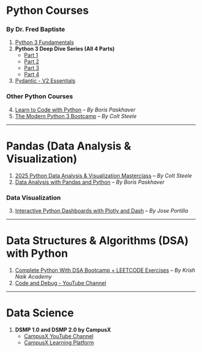 # Python Courses  
### By Dr. Fred Baptiste  
1. [Python 3 Fundamentals](https://www.udemy.com/course/python3-fundamentals)  
2. **Python 3 Deep Dive Series (All 4 Parts)**  
   - [Part 1](https://www.udemy.com/course/python-3-deep-dive-part-1)  
   - [Part 2](https://www.udemy.com/course/python-3-deep-dive-part-2)  
   - [Part 3](https://www.udemy.com/course/python-3-deep-dive-part-3)  
   - [Part 4](https://www.udemy.com/course/python-3-deep-dive-part-4)  
3. [Pydantic - V2 Essentials](https://www.udemy.com/course/pydantic/)  

### Other Python Courses  
4. [Learn to Code with Python](https://www.udemy.com/course/learn-to-code-with-python) – *By Boris Paskhaver*  
5. [The Modern Python 3 Bootcamp](https://www.udemy.com/course/the-modern-python3-bootcamp/) – *By Colt Steele*  

---

# Pandas (Data Analysis & Visualization)  
1. [2025 Python Data Analysis & Visualization Masterclass](https://www.udemy.com/course/python-data-analysis-visualization) – *By Colt Steele*  
2. [Data Analysis with Pandas and Python](https://www.udemy.com/course/data-analysis-with-pandas) – *By Boris Paskhaver*  

### Data Visualization  
3. [Interactive Python Dashboards with Plotly and Dash](https://www.udemy.com/course/interactive-python-dashboards-with-plotly-and-dash/) – *By Jose Portilla*  

---

# Data Structures & Algorithms (DSA) with Python  
1. [Complete Python With DSA Bootcamp + LEETCODE Exercises](https://www.udemy.com/course/complete-python-dsa-bootcamp/) – *By Krish Naik Academy*  
2. [Code and Debug - YouTube Channel](https://www.youtube.com/@codeanddebug)  

---

# Data Science  
1. **DSMP 1.0 and DSMP 2.0 by CampusX**  
   - [CampusX YouTube Channel](https://www.youtube.com/@campusx-official)  
   - [CampusX Learning Platform](https://learnwith.campusx.in/)  
